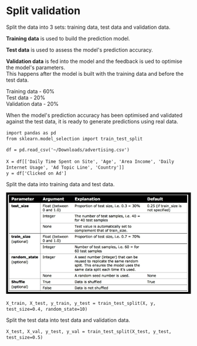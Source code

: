 # Split validation
Split the data into 3 sets: training data, test data and validation data.

**Training data** is used to build the prediction model.

**Test data** is used to assess the model's prediction accuracy.

**Validation data** is fed into the model and the feedback is ued to optimise the model's parameters.\
This happens after the model is built with the training data and before the test data.

Training data - 60%\
Test data - 20%\
Validation data - 20%

When the model's prediction accuracy has been optimised and validated against the test data, it is ready to generate predictions using real data.

```
import pandas as pd
from sklearn.model_selection import train_test_split
```

```
df = pd.read_csv('~/Downloads/advertising.csv')

X = df[['Daily Time Spent on Site', 'Age', 'Area Income', 'Daily Internet Usage', 'Ad Topic Line', 'Country']]
y = df['Clicked on Ad']
```

Split the data into training data and test data.

![Data split](/images/practical/data-split.png)

```
X_train, X_test, y_train, y_test = train_test_split(X, y, test_size=0.4, random_state=10)
```

Split the test data into test data and validation data.
```
X_test, X_val, y_test, y_val = train_test_split(X_test, y_test, test_size=0.5)
```
